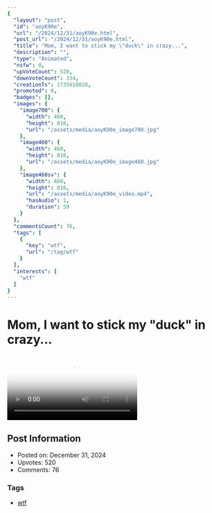 ```yaml
---
{
  "layout": "post",
  "id": "aoyK90e",
  "url": "/2024/12/31/aoyK90e.html",
  "post_url": "/2024/12/31/aoyK90e.html",
  "title": "Mom, I want to stick my \"duck\" in crazy...",
  "description": "",
  "type": "Animated",
  "nsfw": 0,
  "upVoteCount": 520,
  "downVoteCount": 334,
  "creationTs": 1735610028,
  "promoted": 0,
  "badges": [],
  "images": {
    "image700": {
      "width": 460,
      "height": 816,
      "url": "/assets/media/aoyK90e_image700.jpg"
    },
    "image460": {
      "width": 460,
      "height": 816,
      "url": "/assets/media/aoyK90e_image460.jpg"
    },
    "image460sv": {
      "width": 460,
      "height": 816,
      "url": "/assets/media/aoyK90e_video.mp4",
      "hasAudio": 1,
      "duration": 59
    }
  },
  "commentsCount": 76,
  "tags": [
    {
      "key": "wtf",
      "url": "/tag/wtf"
    }
  ],
  "interests": [
    "wtf"
  ]
}
---
```


# Mom, I want to stick my "duck" in crazy...

<video controls playsinline loop poster="/assets/media/aoyK90e_image460.jpg">
  <source src="/assets/media/aoyK90e_video.mp4" type="video/mp4">
  Your browser does not support the video tag.
</video>

## Post Information

- Posted on: December 31, 2024
- Upvotes: 520
- Comments: 76

### Tags

- [wtf](/tag/wtf)
